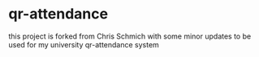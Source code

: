 # qr-attendance
this project is forked from Chris Schmich with some minor updates to be used for my university qr-attendance system
